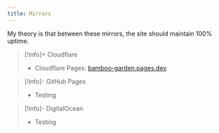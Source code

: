 ```yaml
---
title: Mirrors
---
```

My theory is that between these mirrors, the site should maintain 100% uptime.

> [!info]+ Cloudflare
> * Cloudflare Pages: [bamboo-garden.pages.dev](https://bamboo-garden.pages.dev)

> [!info]- GitHub Pages
> * Testing

> [!info]- DigitalOcean
> * Testing
